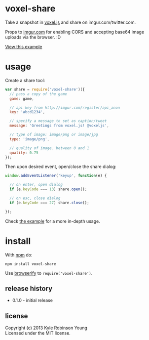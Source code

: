 # voxel-share

Take a snapshot in [voxel.js](https://github.com/maxogden/voxel-engine) and
share on imgur.com/twitter.com.

Props to [imgur.com](http://imgur.com) for enabling CORS and accepting base64
image uploads via the browser. :D

[View this example](http://shama.github.com/voxel-share)

# usage

Create a share tool:

```js
var share = require('voxel-share')({
  // pass a copy of the game
  game: game,

  // api key from http://imgur.com/register/api_anon
  key: 'abcd1234',

  // specify a message to set as caption/tweet
  message: 'Greetings from voxel.js! @voxeljs',

  // type of image: image/png or image/jpg
  type: 'image/png',

  // quality of image. between 0 and 1
  quality: 0.75
});
```

Then upon desired event, open/close the share dialog:

```js
window.addEventListener('keyup', function(e) {

  // on enter, open dialog
  if (e.keyCode === 13) share.open();

  // on esc, close dialog
  if (e.keyCode === 27) share.close();

});
```

Check
[the example](https://github.com/shama/voxel-share/tree/master/example/world.js)
for a more in-depth usage.

# install

With [npm](https://npmjs.org) do:

```
npm install voxel-share
```

Use [browserify](http://browserify.org) to `require('voxel-share')`.

## release history
* 0.1.0 - initial release

## license
Copyright (c) 2013 Kyle Robinson Young<br/>
Licensed under the MIT license.
